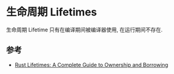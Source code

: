 # 生命周期 Lifetimes

生命周期 Lifetime 只有在编译期间被编译器使用, 在运行期间不存在.

## 参考

- [Rust Lifetimes: A Complete Guide to Ownership and Borrowing ](https://earthly.dev/blog/rust-lifetimes-ownership-burrowing/)
